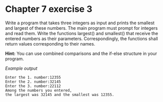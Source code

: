 # Chapter 7 exercise 3

Write a program that takes three integers as input and prints the smallest and largest of these numbers. The main program must prompt for integers and read them. Write the functions largest() and smallest() that receive the entered numbers as their parameters. Correspondingly, the functions shall return values corresponding to their names.

**Hint:**
You can use combined comparisons and the if-else structure in your program.

_Example output_

```
Enter the 1. number:12355
Enter the 2. number:32145
Enter the 3. number:22112
Among the numbers you entered,
the largest was 32145 and the smallest was 12355.
```